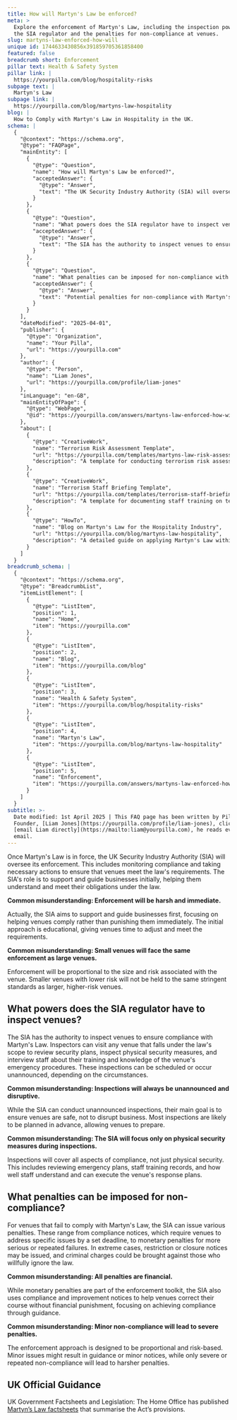 ```yaml
---
title: How will Martyn's Law be enforced?
meta: >
  Explore the enforcement of Martyn's Law, including the inspection powers of
  the SIA regulator and the penalties for non-compliance at venues.
slug: martyns-law-enforced-how-will
unique id: 1744633430856x391859705361858400
featured: false
breadcrumb short: Enforcement
pillar text: Health & Safety System
pillar link: |
  https://yourpilla.com/blog/hospitality-risks
subpage text: |
  Martyn's Law
subpage link: |
  https://yourpilla.com/blog/martyns-law-hospitality
blog: |
  How to Comply with Martyn's Law in Hospitality in the UK.
schema: |
  {
    "@context": "https://schema.org",
    "@type": "FAQPage",
    "mainEntity": [
      {
        "@type": "Question",
        "name": "How will Martyn's Law be enforced?",
        "acceptedAnswer": {
          "@type": "Answer",
          "text": "The UK Security Industry Authority (SIA) will oversee the enforcement of Martyn's Law, including monitoring compliance and ensuring that venues meet the law's requirements. The SIA will initially support and guide businesses, helping them understand and fulfill their obligations under the law. Enforcement strategies will be tailored, with a focus on assisting venues to comply instead of immediate punishment, and will be proportional to the venue's size and risk level."
        }
      },
      {
        "@type": "Question",
        "name": "What powers does the SIA regulator have to inspect venues?",
        "acceptedAnswer": {
          "@type": "Answer",
          "text": "The SIA has the authority to inspect venues to ensure compliance with Martyn's Law. Inspectors can conduct both scheduled and unannounced visits to assess security plans, physical security measures, and staff preparedness regarding emergency procedures. Inspections aim to ensure safety without unnecessarily disrupting business operations and encompass all aspects of compliance."
        }
      },
      {
        "@type": "Question",
        "name": "What penalties can be imposed for non-compliance with Martyn's Law?",
        "acceptedAnswer": {
          "@type": "Answer",
          "text": "Potential penalties for non-compliance with Martyn's Law include compliance notices to address issues within a set deadline, monetary penalties for serious or repeated failures, and in extreme cases, restriction or closure notices. Additionally, criminal charges may be applicable for willful disregard of the law. The emphasis is on achieving compliance through guidance rather than financial penalties, especially for minor infractions."
        }
      }
    ],
    "dateModified": "2025-04-01",
    "publisher": {
      "@type": "Organization",
      "name": "Your Pilla",
      "url": "https://yourpilla.com"
    },
    "author": {
      "@type": "Person",
      "name": "Liam Jones",
      "url": "https://yourpilla.com/profile/liam-jones"
    },
    "inLanguage": "en-GB",
    "mainEntityOfPage": {
      "@type": "WebPage",
      "@id": "https://yourpilla.com/answers/martyns-law-enforced-how-will"
    },
    "about": [
      {
        "@type": "CreativeWork",
        "name": "Terrorism Risk Assessment Template",
        "url": "https://yourpilla.com/templates/martyns-law-risk-assessment",
        "description": "A template for conducting terrorism risk assessments under Martyn's Law to decide on control measures."
      },
      {
        "@type": "CreativeWork",
        "name": "Terrorism Staff Briefing Template",
        "url": "https://yourpilla.com/templates/terrorism-staff-briefing",
        "description": "A template for documenting staff training on terrorism awareness, crucial for compliance under Martyn's Law."
      },
      {
        "@type": "HowTo",
        "name": "Blog on Martyn's Law for the Hospitality Industry",
        "url": "https://yourpilla.com/blog/martyns-law-hospitality",
        "description": "A detailed guide on applying Martyn's Law within the hospitality industry, aiming to enhance venue security and staff preparedness."
      }
    ]
  }
breadcrumb_schema: |
  {
    "@context": "https://schema.org",
    "@type": "BreadcrumbList",
    "itemListElement": [
      {
        "@type": "ListItem",
        "position": 1,
        "name": "Home",
        "item": "https://yourpilla.com"
      },
      {
        "@type": "ListItem",
        "position": 2,
        "name": "Blog",
        "item": "https://yourpilla.com/blog"
      },
      {
        "@type": "ListItem",
        "position": 3,
        "name": "Health & Safety System",
        "item": "https://yourpilla.com/blog/hospitality-risks"
      },
      {
        "@type": "ListItem",
        "position": 4,
        "name": "Martyn's Law",
        "item": "https://yourpilla.com/blog/martyns-law-hospitality"
      },
      {
        "@type": "ListItem",
        "position": 5,
        "name": "Enforcement",
        "item": "https://yourpilla.com/answers/martyns-law-enforced-how-will"
      }
    ]
  }
subtitle: >-
  Date modified: 1st April 2025 | This FAQ page has been written by Pilla
  Founder, [Liam Jones](https://yourpilla.com/profile/liam-jones), click to
  [email Liam directly](https://mailto:liam@yourpilla.com), he reads every
  email.
---
```

Once Martyn's Law is in force, the UK Security Industry Authority (SIA) will oversee its enforcement. This includes monitoring compliance and taking necessary actions to ensure that venues meet the law's requirements. The SIA's role is to support and guide businesses initially, helping them understand and meet their obligations under the law.

**Common misunderstanding: Enforcement will be harsh and immediate.**

Actually, the SIA aims to support and guide businesses first, focusing on helping venues comply rather than punishing them immediately. The initial approach is educational, giving venues time to adjust and meet the requirements.

**Common misunderstanding: Small venues will face the same enforcement as large venues.**

Enforcement will be proportional to the size and risk associated with the venue. Smaller venues with lower risk will not be held to the same stringent standards as larger, higher-risk venues.

## What powers does the SIA regulator have to inspect venues?

The SIA has the authority to inspect venues to ensure compliance with Martyn's Law. Inspectors can visit any venue that falls under the law's scope to review security plans, inspect physical security measures, and interview staff about their training and knowledge of the venue's emergency procedures. These inspections can be scheduled or occur unannounced, depending on the circumstances.

**Common misunderstanding: Inspections will always be unannounced and disruptive.**

While the SIA can conduct unannounced inspections, their main goal is to ensure venues are safe, not to disrupt business. Most inspections are likely to be planned in advance, allowing venues to prepare.

**Common misunderstanding: The SIA will focus only on physical security measures during inspections.**

Inspections will cover all aspects of compliance, not just physical security. This includes reviewing emergency plans, staff training records, and how well staff understand and can execute the venue's response plans.

## What penalties can be imposed for non-compliance?

For venues that fail to comply with Martyn's Law, the SIA can issue various penalties. These range from compliance notices, which require venues to address specific issues by a set deadline, to monetary penalties for more serious or repeated failures. In extreme cases, restriction or closure notices may be issued, and criminal charges could be brought against those who willfully ignore the law.

**Common misunderstanding: All penalties are financial.**

While monetary penalties are part of the enforcement toolkit, the SIA also uses compliance and improvement notices to help venues correct their course without financial punishment, focusing on achieving compliance through guidance.

**Common misunderstanding: Minor non-compliance will lead to severe penalties.**

The enforcement approach is designed to be proportional and risk-based. Minor issues might result in guidance or minor notices, while only severe or repeated non-compliance will lead to harsher penalties.

## UK Official Guidance

UK Government Factsheets and Legislation: The Home Office has published [Martyn’s Law factsheets](https://homeofficemedia.blog.gov.uk/2023/12/06/martyns-law-factsheets/) that summarise the Act’s provisions.
